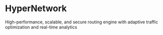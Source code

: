 # HyperNetwork
High-performance, scalable, and secure routing engine with adaptive traffic optimization and real-time analytics
